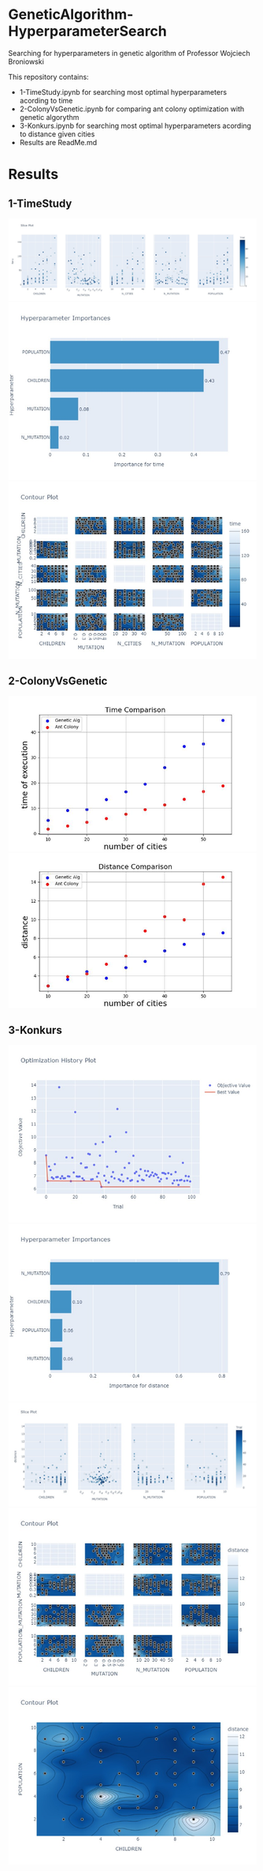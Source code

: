 # GeneticAlgorithm-HyperparameterSearch
Searching for hyperparameters in genetic algorithm of Professor Wojciech Broniowski

This repository contains:
- 1-TimeStudy.ipynb for searching most optimal hyperparameters acording to time
- 2-ColonyVsGenetic.ipynb for comparing ant colony optimization with genetic algorythm
- 3-Konkurs.ipynb for searching most optimal hyperparameters acording to distance given cities
- Results are ReadMe.md

# Results

## 1-TimeStudy
![](/Tools/time-slice-plot.jpg)
![](/Tools/time-param-importances.jpg)
![](/Tools/time-contour-plot.jpg)

## 2-ColonyVsGenetic
![](/Tools/time-comparison.jpg)
![](/Tools/distance-comparison.jpg)

## 3-Konkurs
![](/Tools/distance-trial-history.jpg)
![](/Tools/distance-param_importances.jpg)
![](/Tools/distance-slice-plot.jpg)
![](/Tools/distance-contour-plot.jpg)
![](/Tools/distance-pop-chil.jpg)
